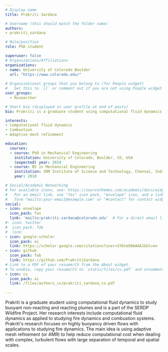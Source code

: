 ```yaml
---
# Display name
title: Prakriti Sardana

# Username (this should match the folder name)
authors: 
- prakriti_sardana

# Role/position
role: PhD student

superuser: false
# Organizations/Affiliations
organizations:
- name: University of Colorado Boulder
  url: "https://www.colorado.edu/"
  
# Organizational groups that you belong to (for People widget)
#   Set this to `[]` or comment out if you are not using People widget.
user_groups:
  - Researcher

# Short bio (displayed in user profile at end of posts)
bio: Prakriti is a graduate student using computational fluid dynamics to study buoyant non-reacting and reacting plumes. Her research interests include computational fluid dynamics as applied to studying fire dynamics and combustion systems. 

interests:
- Computational fluid dynamics
- Combustion
- Adaptive mesh refinement

education:
  courses:
  - course: PhD in Mechanical Engineering
    institution: University of Colorado, Boulder, CO, USA
    (expected) year: 2024
  - course: BS in Mechanical Engineering
    institution: SRM Institute of Science and Technology, Chennai, India
    year: 2018

# Social/Academic Networking
# For available icons, see: https://sourcethemes.com/academic/docs/widgets/#icons
#   For an email link, use "fas" icon pack, "envelope" icon, and a link in the
#   form "mailto:your-email@example.com" or "#contact" for contact widget.
social:
- icon: envelope
  icon_pack: fas
  link: 'mailto:prakriti.sardana@colorado.edu'  # For a direct email link, use "mailto:test@example.org".
#- icon: twitter
#  icon_pack: fab
#  link: 
- icon: google-scholar
  icon_pack: ai
  link: https://scholar.google.com/citations?user=SYbtm90AAAAJ&hl=en 
- icon: github
  icon_pack: fab
  link: https://github.com/PrakritiSardana
# Link to a PDF of your resume/CV from the About widget.
# To enable, copy your resume/CV to `static/files/cv.pdf` and uncomment the lines below.  
- icon: cv
  icon_pack: ai
  link: /files/authors_cv/prakriti_sardana_cv.pdf
  
---
```

Prakriti is a graduate student using computational fluid dynamics to study buoyant non-reacting and reacting plumes and is a part of the SERDP Wildfire Project. Her research interests include computational fluid dynamics as applied to studying fire dynamics and combustion systems. Prakriti's research focuses on highly buoyancy driven flows with applications to studying fire dynamics. The main idea is using adaptive mesh refinement (or AMR) to help reduce computational cost when dealing with complex, turbulent flows with large separation of temporal and spatial scales. 
